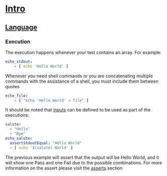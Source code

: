 # [Intro](README.md)
## [Language](language.md)
### Execution

The execution happens whenever your test contains an array. For example:

```yml
echo_stdout:
    - [ echo 'Hello World' ]
```

Whenever you need shell commands or you are concatenating multiple commands with the assistance of a shell, you must include them between quotes

```yml
echo_file:
    - [ "echo 'Hello World' > file" ]
```

It should be noted that [inputs](language_inputs.md) can be defined to be used as part of the executions:
```yml
salute:
  - "Hello"
  - "Bye"
echo_salute:
  assertStdoutEqual: "Hello World"
  - [ echo '$(salute) World' ]
```

The previous example will assert that the output will be Hello World, and it will show one Pass and one Fail due to the possible combinations. For more information on the assert please visit the [asserts](language_asserts.md) section
